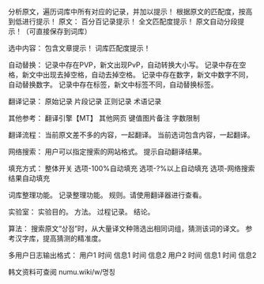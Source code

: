 分析原文，遍历词库中所有对应的记录，并加以提示！
根据原文的匹配度，按高到低进行提示！
原文：
百分百记录提示！
全文匹配度提示！
原文自动分段提示！（可直接保存到词库）



选中内容：
包含文章提示！
词库匹配度提示！



自动替换：
记录中存在PVP，新文出现PvP，自动转换大小写。
记录中存在空格，新文中出现去掉空格，自动去掉空格。
记录中存在数字，新文中数字不同，自动替换数字。
记录中存在标签，新文中标签不同，自动替换标签。

翻译记录：
原始记录
片段记录
正则记录
术语记录

其他参考：
翻译引擎【MT】
其他网页
键值图片备注
字数限制



翻译流程：
当前原文差不多的内容，一起翻译。
当前选词包含内容，一起翻译。


网络搜索：
用户可以指定搜索的网站格式。
提示自动翻译结果。


填充方式：
整体开关
选项-100%自动填充
选项-?%以上自动填充
选项-网络搜索结果自动填充


词库整理功能。
记录整理功能。
规则。请使用翻译器进行查看。


实验室：
实验目的。
方法。
过程记录。
结论。



算法：
搜索原文“상점”时，从大量译文种筛选出相同词组，猜测该词的译文。
参考汉字库，提高猜测的精准度。



多用户日志输出格式：
用户1
时间 信息1
时间 信息2
用户2
时间 信息1
时间 信息2



韩文资料可查阅 numu.wiki/w/명칭